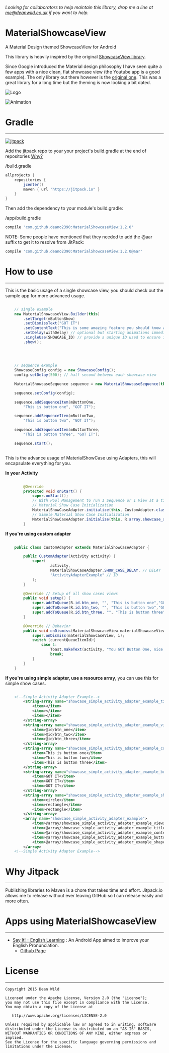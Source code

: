 *Looking for collaborators to help maintain this library, drop me a line at me@deanwild.co.uk if you want to help.*

# MaterialShowcaseView
A Material Design themed ShowcaseView for Android


This library is heavily inspired by the original [ShowcaseView library][1].

Since Google introduced the Material design philosophy I have seen quite a few apps with a nice clean, flat showcase view (the Youtube app is a good example). The only library out there however is the [original one][1]. This was a great library for a long time but the theming is now looking a bit dated.

![Logo](http://i.imgur.com/QIMYRJh.png)


![Animation][2]

# Gradle
--------

[![jitpack][4]][5]

Add the jitpack repo to your your project's build.gradle at the end of repositories [Why?](#why-jitpack)

/build.gradle
```groovy
allprojects {
	repositories {
		jcenter()
		maven { url "https://jitpack.io" }
	}
}
```

Then add the dependency to your module's build.gradle:

/app/build.gradle
```groovy
compile 'com.github.deano2390:MaterialShowcaseView:1.2.0'
```

NOTE: Some people have mentioned that they needed to add the @aar suffix to get it to resolve from JitPack:
```groovy
compile 'com.github.deano2390:MaterialShowcaseView:1.2.0@aar'
```

# How to use
--------
This is the basic usage of a single showcase view, you should check out the sample app for more advanced usage.

```java

	// single example
	new MaterialShowcaseView.Builder(this)
		.setTarget(mButtonShow)
		.setDismissText("GOT IT")
		.setContentText("This is some amazing feature you should know about")
		.setDelay(withDelay) // optional but starting animations immediately in onCreate can make them choppy
		.singleUse(SHOWCASE_ID) // provide a unique ID used to ensure it is only shown once
		.show();
                
                
                
                
	// sequence example            
	ShowcaseConfig config = new ShowcaseConfig();
	config.setDelay(500); // half second between each showcase view

	MaterialShowcaseSequence sequence = new MaterialShowcaseSequence(this, SHOWCASE_ID);

	sequence.setConfig(config);

	sequence.addSequenceItem(mButtonOne,
		"This is button one", "GOT IT");

	sequence.addSequenceItem(mButtonTwo,
		"This is button two", "GOT IT");

	sequence.addSequenceItem(mButtonThree,
		"This is button three", "GOT IT");

	sequence.start();
                
```

This is the advance usage of MaterialShowCase using Adapters, this will encapsulate everything for you.

**In your Activity**
```java

	    @Override
        protected void onStart() {
            super.onStart();
            // With Pool Management to run 1 Sequence or 1 View at a time.
            // Material Show Case Initialization
            MaterialShowCaseAdapter.initialize(this, CustomAdapter.class);
            // Simple Material Show Case Initialization
            MaterialShowCaseAdapter.initialize(this, R.array.showcase_simple_activity_adapter_example, "SimpleActivityAdapterExample");
        }

```

**If you're using custom adapter**
```java

	public class CustomAdapter extends MaterialShowCaseAdapter {

        public CustomAdapter(Activity activity) {
            super(
                    activity,
                    MaterialShowCaseAdapter.SHOW_CASE_DELAY, // DELAY
                    "ActivityAdapterExample" // ID
            );
        }

        @Override // Setup of all show cases views
        public void setup() {
            super.addToQueue(R.id.btn_one, "", "This is button one","GOT IT", MaterialShowCaseViewShape.CIRCLE);
            super.addToQueue(R.id.btn_two, "", "This is button two","GOT IT", MaterialShowCaseViewShape.RECTANGLE);
            super.addToQueue(R.id.btn_three, "", "This is button three","GOT IT", MaterialShowCaseViewShape.RECTANGLE);
        }

        @Override // Behavior
        public void onDismiss(MaterialShowcaseView materialShowcaseView, int i) {
            super.onDismiss(materialShowcaseView, i);
            switch (currentQueueItemId){
                case 1:
                    Toast.makeText(activity, "You GOT Button One, nice!", Toast.LENGTH_SHORT).show();
                    break;
            }
        }
    }

```

**If you're using simple adapter, use a resource array**, you can use this for simple show cases.
```xml

    <!--Simple Activity Adapter Example-->
        <string-array name="showcase_simple_activity_adapter_example_titles">
            <item></item>
            <item></item>
            <item></item>
        </string-array>
        <string-array name="showcase_simple_activity_adapter_example_views">
            <item>@id/btn_one</item>
            <item>@id/btn_two</item>
            <item>@id/btn_three</item>
        </string-array>
        <string-array name="showcase_simple_activity_adapter_example_contents">
            <item>This is button one</item>
            <item>This is button two</item>
            <item>This is button three</item>
        </string-array>
        <string-array name="showcase_simple_activity_adapter_example_buttons">
            <item>GOT IT</item>
            <item>GOT IT</item>
            <item>GOT IT</item>
        </string-array>
        <string-array name="showcase_simple_activity_adapter_example_shapes">
            <item>circle</item>
            <item>rectangle</item>
            <item>rectangle</item>
        </string-array>
        <array name="showcase_simple_activity_adapter_example">
            <item>@array/showcase_simple_activity_adapter_example_views</item>
            <item>@array/showcase_simple_activity_adapter_example_titles</item>
            <item>@array/showcase_simple_activity_adapter_example_contents</item>
            <item>@array/showcase_simple_activity_adapter_example_buttons</item>
            <item>@array/showcase_simple_activity_adapter_example_shapes</item>
        </array>
    <!--Simple Activity Adapter Example-->

```

# Why Jitpack
------------
Publishing libraries to Maven is a chore that takes time and effort. Jitpack.io allows me to release without ever leaving GitHub so I can release easily and more often.

# Apps using MaterialShowcaseView
---------------------------------

  * [Say It! - English Learning](https://play.google.com/store/apps/details?id=com.cesarsk.say_it) : An Android App aimed to improve your English Pronunciation. 
    * [Github Page](https://github.com/cesarsk/say_it)


# License
-------

    Copyright 2015 Dean Wild

    Licensed under the Apache License, Version 2.0 (the "License");
    you may not use this file except in compliance with the License.
    You may obtain a copy of the License at

       http://www.apache.org/licenses/LICENSE-2.0

    Unless required by applicable law or agreed to in writing, software
    distributed under the License is distributed on an "AS IS" BASIS,
    WITHOUT WARRANTIES OR CONDITIONS OF ANY KIND, either express or implied.
    See the License for the specific language governing permissions and
    limitations under the License.





[1]: https://github.com/amlcurran/ShowcaseView
[2]: http://i.imgur.com/rFHENgz.gif
[3]: https://code.google.com/p/android-flowtextview/
[4]: https://img.shields.io/github/release/deano2390/MaterialShowcaseView.svg?label=JitPack
[5]: https://jitpack.io/#deano2390/MaterialShowcaseView
